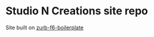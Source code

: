 # Studio N Creations site repo

Site built on [zurb-f6-boilerplate](https://github.com/nico-watine/zurb-f6-boilerplate)